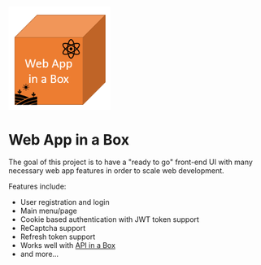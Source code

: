 <img src="./images/logo.png" width="200">

# Web App in a Box

The goal of this project is to have a "ready to go" front-end UI with many necessary web app features in order to scale web development.

Features include:

- User registration and login
- Main menu/page
- Cookie based authentication with JWT token support
- ReCaptcha support
- Refresh token support
- Works well with [API in a Box](https://github.com/hirre/api-in-a-box)
- and more...
